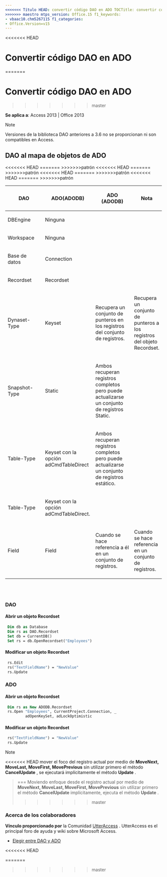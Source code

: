 ```yaml
---
<<<<<<< Título HEAD: convertir código DAO en ADO TOCTitle: convertir código DAO en ADO ms:assetid: 4720906b-d6b1-aa6d-3b18-ff828d16acae ms:mtpsurl: https://msdn.microsoft.com/library/Ff193201(v=office.15) ms:contentKeyID: ms.date 48544585: 18/09/2015 === título: convertir DAO código de ADO TOCTitle: código DAO convertir a ADO ms:assetid: 4720906b-d6b1-aa6d-3b18-ff828d16acae ms:mtpsurl: https://msdn.microsoft.com/library/Ff193201(v=office.15) ms:contentKeyID: ms.date 48544585: 16/10/2018
>>>>>>> maestro mtps_version: Office.15 f1_keywords:
- vbaac10.chm5267115 f1_categories:
- Office.Version=v15
---
```


<<<<<<< HEAD
# <a name="converting-dao-code-to-ado"></a>Convertir código DAO en ADO
=======
# <a name="convert-dao-code-to-ado"></a>Convertir código DAO en ADO
>>>>>>> master

**Se aplica a**: Access 2013 | Office 2013

> [!NOTE]
> Versiones de la biblioteca DAO anteriores a 3.6 no se proporcionan ni son compatibles en Access.

## <a name="dao-to-ado-object-map"></a>DAO al mapa de objetos de ADO

<table>
<colgroup>
<col style="width: 33%" />
<col style="width: 33%" />
<col style="width: 33%" />
</colgroup>
<thead>
<tr class="header">
<th><p><strong>DAO</strong></p></th>
<<<<<<< HEAD
<th><p><strong>ADO(ADODB)</strong></p></th>
=======
<th><p><strong>ADO (ADODB)</strong></p></th>
>>>>>>>patrón
<th><p><strong>Nota</strong></p></th>
</tr>
</thead>
<tbody>
<tr class="odd">
<td><p>DBEngine</p></td>
<td><p>Ninguna</p></td>
<td><p></p></td>
</tr>
<tr class="even">
<td><p>Workspace</p></td>
<td><p>Ninguna</p></td>
<td><p></p></td>
</tr>
<tr class="odd">
<td><p>Base de datos</p></td>
<td><p>Connection</p></td>
<td><p></p></td>
</tr>
<tr class="even">
<td><p>Recordset</p></td>
<td><p>Recordset</p></td>
<td><p></p></td>
</tr>
<tr class="odd">
<td><p>Dynaset-Type</p></td>
<td><p>Keyset</p></td>
<<<<<<< HEAD
<td><p>Recupera un conjunto de punteros en los registros del conjunto de registros.</p></td>
=======
<td><p>Recupera un conjunto de punteros a los registros del objeto Recordset.</p></td>
>>>>>>>patrón
</tr>
<tr class="even">
<td><p>Snapshot-Type</p></td>
<td><p>Static</p></td>
<<<<<<< HEAD
<td><p>Ambos recuperan registros completos pero puede actualizarse un conjunto de registros Static.</p></td>
</tr>
<tr class="odd">
<td><p>Table-Type</p></td>
<td><p>Keyset con la opción adCmdTableDirect</p></td>
=======
<td><p>Ambos recuperan registros completos pero puede actualizarse un conjunto de registros estático.</p></td>
</tr>
<tr class="odd">
<td><p>Table-Type</p></td>
<td><p>Keyset con la opción adCmdTableDirect.</p></td>
>>>>>>>patrón
<td><p></p></td>
</tr>
<tr class="even">
<td><p>Field</p></td>
<td><p>Field</p></td>
<<<<<<< HEAD
<td><p>Cuando se hace referencia a él en un conjunto de registros.</p></td>
=======
<td><p>Cuando se hace referencia en un conjunto de registros.</p></td>
>>>>>>>patrón
</tr>
</tbody>
</table>

<br/>
<br/>

### <a name="dao"></a>DAO

#### <a name="open-a-recordset"></a>Abrir un objeto Recordset

```vb
 Dim db as Database
 Dim rs as DAO.Recordset
 Set db = CurrentDB()
 Set rs = db.OpenRecordset("Employees")
```

#### <a name="edit-a-recordset"></a>Modificar un objeto Recordset

```vb
 rs.Edit 
 rs("TextFieldName") = "NewValue"
 rs.Update
```

### <a name="ado"></a>ADO

#### <a name="open-a-recordset"></a>Abrir un objeto Recordset

```vb
 Dim rs as New ADODB.Recordset
 rs.Open "Employees", CurrentProject.Connection, _
         adOpenKeySet, adLockOptimistic
```

#### <a name="edit-a-recordset"></a>Modificar un objeto Recordset

```vb
 rs("TextFieldName") = "NewValue" 
 rs.Update
```


> [!NOTE]
<<<<<<< HEAD mover el foco del registro actual por medio de **MoveNext, MoveLast, MoveFirst, MovePrevious** sin utilizar primero el método **CancelUpdate** , se ejecutará implícitamente el método **Update** .
> === Moviendo enfoque desde el registro actual por medio de **MoveNext, MoveLast, MoveFirst, MovePrevious** sin utilizar primero el método **CancelUpdate** implícitamente, ejecuta el método **Update** .
>>>>>>> master

### <a name="about-the-contributors"></a>Acerca de los colaboradores

**Vínculo proporcionado por** la Comunidad [UtterAccess](https://www.utteraccess.com) . UtterAccess es el principal foro de ayuda y wiki sobre Microsoft Access.

- [Elegir entre DAO y ADO](https://www.utteraccess.com/wiki/index.php/choosing_between_dao_and_ado)

<<<<<<< HEAD

=======
<br/>
>>>>>>> master

